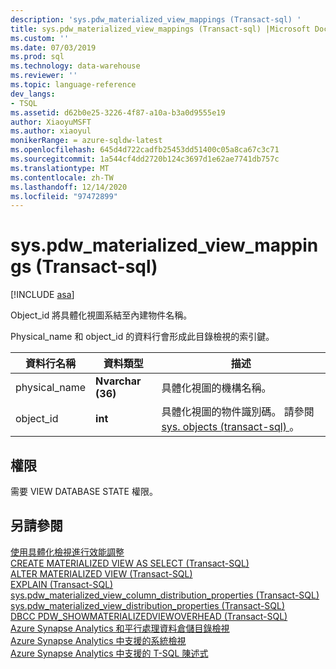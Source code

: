 ```yaml
---
description: 'sys.pdw_materialized_view_mappings (Transact-sql) '
title: sys.pdw_materialized_view_mappings (Transact-sql) |Microsoft Docs
ms.custom: ''
ms.date: 07/03/2019
ms.prod: sql
ms.technology: data-warehouse
ms.reviewer: ''
ms.topic: language-reference
dev_langs:
- TSQL
ms.assetid: d62b0e25-3226-4f87-a10a-b3a0d9555e19
author: XiaoyuMSFT
ms.author: xiaoyul
monikerRange: = azure-sqldw-latest
ms.openlocfilehash: 645d4d722cadfb25453dd51400c05a8ca67c3c71
ms.sourcegitcommit: 1a544cf4dd2720b124c3697d1e62ae7741db757c
ms.translationtype: MT
ms.contentlocale: zh-TW
ms.lasthandoff: 12/14/2020
ms.locfileid: "97472899"
---
```

# <a name="syspdw_materialized_view_mappings-transact-sql"></a>sys.pdw_materialized_view_mappings (Transact-sql)   

[!INCLUDE [asa](../../includes/applies-to-version/asa.md)]

Object_id 將具體化視圖系結至內建物件名稱。

Physical_name 和 object_id 的資料行會形成此目錄檢視的索引鍵。
  
|資料行名稱|資料類型|描述|  
|-----------------|---------------|-----------------|  
|physical_name |**Nvarchar (36)**|具體化視圖的機構名稱。|  
|object_id  |**int**|具體化視圖的物件識別碼。 請參閱 [sys. objects (transact-sql) ](./sys-objects-transact-sql.md?view=azure-sqldw-latest)。| 

## <a name="permissions"></a>權限

需要 VIEW DATABASE STATE 權限。
  
## <a name="see-also"></a>另請參閱

[使用具體化檢視進行效能調整](/azure/sql-data-warehouse/performance-tuning-materialized-views)   
[CREATE MATERIALIZED VIEW AS SELECT &#40;Transact-SQL&#41;](../../t-sql/statements/create-materialized-view-as-select-transact-sql.md?view=azure-sqldw-latest)   
[ALTER MATERIALIZED VIEW &#40;Transact-SQL&#41;](../../t-sql/statements/alter-materialized-view-transact-sql.md?view=azure-sqldw-latest)   
[EXPLAIN &#40;Transact-SQL&#41;](../../t-sql/queries/explain-transact-sql.md?view=azure-sqldw-latest)   
[sys.pdw_materialized_view_column_distribution_properties &#40;Transact-SQL&#41;](./sys-pdw-materialized-view-column-distribution-properties-transact-sql.md?view=azure-sqldw-latest)   
[sys.pdw_materialized_view_distribution_properties &#40;Transact-SQL&#41;](./sys-pdw-materialized-view-distribution-properties-transact-sql.md?view=azure-sqldw-latest)   
[DBCC PDW_SHOWMATERIALIZEDVIEWOVERHEAD &#40;Transact-SQL&#41;](../../t-sql/database-console-commands/dbcc-pdw-showmaterializedviewoverhead-transact-sql.md?view=azure-sqldw-latest)   
[Azure Synapse Analytics 和平行處理資料倉儲目錄檢視](../../relational-databases/system-catalog-views/sql-data-warehouse-and-parallel-data-warehouse-catalog-views.md)   
[Azure Synapse Analytics 中支援的系統檢視](/azure/sql-data-warehouse/sql-data-warehouse-reference-tsql-system-views)   
[Azure Synapse Analytics 中支援的 T-SQL 陳述式](/azure/sql-data-warehouse/sql-data-warehouse-reference-tsql-statements)